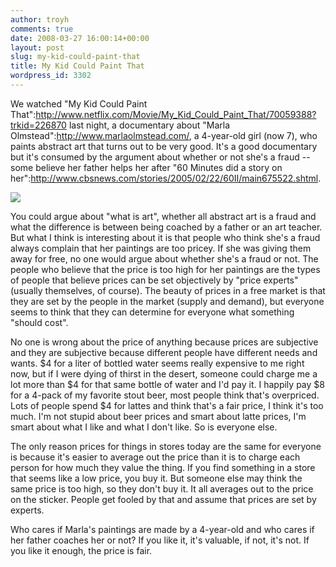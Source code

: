 ```yaml
---
author: troyh
comments: true
date: 2008-03-27 16:00:14+00:00
layout: post
slug: my-kid-could-paint-that
title: My Kid Could Paint That
wordpress_id: 3302
---
```


We watched "My Kid Could Paint That":http://www.netflix.com/Movie/My_Kid_Could_Paint_That/70059388?trkid=226870 last night, a documentary about "Marla Olmstead":http://www.marlaolmstead.com/, a 4-year-old girl (now 7), who paints abstract art that turns out to be very good. It's a good documentary but it's consumed by the argument about whether or not she's a fraud -- some believe her father helps her after "60 Minutes did a story on her":http://www.cbsnews.com/stories/2005/02/22/60II/main675522.shtml.

![](http://www.marlaolmstead.com/le7-BIG_nofr.jpg)


<!-- more -->

You could argue about "what is art", whether all abstract art is a fraud and what the difference is between being coached by a father or an art teacher. But what I think is interesting about it is that people who think she's a fraud always complain that her paintings are too pricey. If she was giving them away for free, no one would argue about whether she's a fraud or not. The people who believe that the price is too high for her paintings are the types of people that believe prices can be set objectively by "price experts" (usually themselves, of course). The beauty of prices in a free market is that they are set by the people in the market (supply and demand), but everyone seems to think that they can determine for everyone what something "should cost".

No one is wrong about the price of anything because prices are subjective and they are subjective because different people have different needs and wants. $4 for a liter of bottled water seems really expensive to me right now, but if I were dying of thirst in the desert, someone could charge me a lot more than $4 for that same bottle of water and I'd pay it. I happily pay $8 for a 4-pack of my favorite stout beer, most people think that's overpriced. Lots of people spend $4 for lattes and think that's a fair price, I think it's too much. I'm not stupid about beer prices and smart about latte prices, I'm smart about what I like and what I don't like. So is everyone else.

The only reason prices for things in stores today are the same for everyone is because it's easier to average out the price than it is to charge each person for how much they value the thing. If you find something in a store that seems like a low price, you buy it. But someone else may think the same price is too high, so they don't buy it. It all averages out to the price on the sticker. People get fooled by that and assume that prices are set by experts.

Who cares if Marla's paintings are made by a 4-year-old and who cares if her father coaches her or not? If you like it, it's valuable, if not, it's not. If you like it enough, the price is fair.
